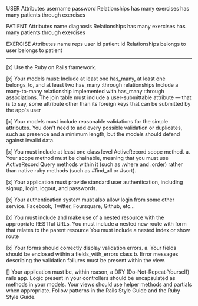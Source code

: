 USER
Attributes
     username
     password
Relationships
    has many exercises
    has many patients through exercises

PATIENT
Attributes
    name 
    diagnosis
Relationships
    has many exercises
    has many patients through exercises

EXERCISE
Attributes
    name
    reps
    user id 
    patient id
Relationships
    belongs to user
    belongs to patient

---------------------------------------------------------------------------------------
[x] Use the Ruby on Rails framework.

[x] Your models must:
    Include at least one has_many, at least one belongs_to, and at least two has_many :through relationships
    Include a many-to-many relationship implemented with has_many :through associations. The join table must include a user-submittable attribute — that is to say, some attribute other than its foreign keys that can be submitted by the app's user

[x] Your models must include reasonable validations for the simple attributes. You don't need to add every possible validation or duplicates, such as presence and a minimum length, but the models should defend against invalid data.

[x] You must include at least one class level ActiveRecord scope method. a. Your scope method must be chainable, meaning that you must use ActiveRecord Query methods within it (such as .where and .order) rather than native ruby methods (such as #find_all or #sort).

[x] Your application must provide standard user authentication, including signup, login, logout, and passwords.

[x] Your authentication system must also allow login from some other service. Facebook, Twitter, Foursquare, Github, etc...

[x] You must include and make use of a nested resource with the appropriate RESTful URLs.
    You must include a nested new route with form that relates to the parent resource
    You must include a nested index or show route

[x] Your forms should correctly display validation errors.
    a. Your fields should be enclosed within a fields_with_errors class
    b. Error messages describing the validation failures must be present within the view.

[] Your application must be, within reason, a DRY (Do-Not-Repeat-Yourself) rails app.
    Logic present in your controllers should be encapsulated as methods in your models.
    Your views should use helper methods and partials when appropriate.
    Follow patterns in the Rails Style Guide and the Ruby Style Guide.




